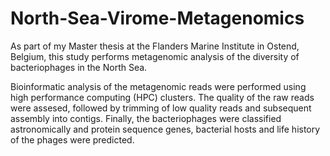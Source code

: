 # North-Sea-Virome-Metagenomics

As part of my Master thesis at the Flanders Marine Institute in Ostend, Belgium, this study performs metagenomic analysis of the diversity of bacteriophages in the North Sea.

Bioinformatic analysis of the metagenomic reads were performed using high performance computing (HPC) clusters. The quality of the raw reads were assesed, followed by trimming of low quality reads and subsequent assembly into contigs. Finally, the bacteriophages were classified astronomically and protein sequence genes, bacterial hosts and life history of the phages were predicted.
